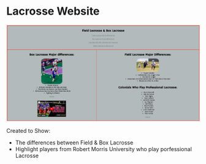 # Lacrosse Website

![Preview](/assets/preview.png)

Created to Show:

- The differences between Field & Box Lacrosse
- Highlight players from Robert Morris University who play porfessional Lacrosse